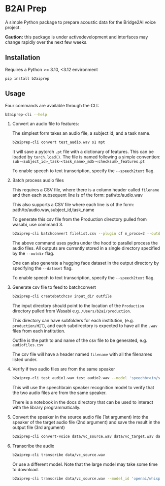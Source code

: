 # B2AI Prep

A simple Python package to prepare acoustic data for the Bridge2AI voice project.

**Caution:** this package is under activedevelopment and interfaces may change rapidly over the next few weeks.

## Installation
Requires a Python >= 3.10, <3.12 environment

```
pip install b2aiprep
```

## Usage
Four commands are available through the CLI:

```bash
b2aiprep-cli --help
```

1. Convert an audio file to features:

    The simplest form takes an audio file, a subject id, and a task name.

    ```bash
    b2aiprep-cli convert test_audio.wav s1 mpt
    ```

    It will save a pytorch `.pt` file with a dictionary of features. This can be
    loaded by `torch.load()`. The file is named following a simple convention:
    `sub-<subject_id>_task-<task_name>_md5-<checksum>_features.pt`

    To enable speech to text transcription, specify the `--speech2text` flag.

2. Batch process audio files

    This requires a CSV file, where there is a column header called `filename` and then each subsequent line is of the form:
    path/to/audio.wav

    This also supports a CSV file where each line is of the form:
    path/to/audio.wav,subject_id,task_name

    To generate this csv file from the Production directory pulled from wasabi, use command 3.

    ```bash
    b2aiprep-cli batchconvert filelist.csv --plugin cf n_procs=2 --outdir out --save_figures
    ```

    The above command uses pydra under the hood to parallel process the audio files.
    All outputs are currently stored in a single directory specified by the `--outdir`
    flag.

    One can also generate a hugging face dataset in the output directory by specifying the
     `--dataset` flag.

    To enable speech to text transcription, specify the `--speech2text` flag.

3. Generate csv file to feed to batchconvert

    ```bash
    b2aiprep-cli createbatchcsv input_dir outfile
    ```

    The input directory should point to the location of the `Production` directory pulled from Wasabi e.g. `/Users/b2ai/production`.

    This directory can have subfolders for each institution, (e.g. `production/MIT`),
    and each subdirectory is expected to have all the `.wav` files from each institution.

    Outfile is the path to and name of the csv file to be generated, e.g. `audiofiles.csv`

   The csv file will have a header named `filename` with all the filenames listed under. 

5. Verify if two audio files are from the same speaker

    ```bash
    b2aiprep-cli test_audio1.wav test_audio2.wav --model 'speechbrain/spkrec-ecapa-voxceleb'
    ```

    This will use the speechbrain speaker recognition model to verify that the two
    audio files are from the same speaker.

    There is a notebook in the docs directory that can be used to interact with the library
    programmatically.

6. Convert the speaker in the source audio file (1st argument) into the speaker of the target audio file (2nd argument)
     and save the result in the output file (3rd argument)

    ```bash
    b2aiprep-cli convert-voice data/vc_source.wav data/vc_target.wav data/vc_output.wav
    ```

7. Transcribe the audio

    ```bash
    b2aiprep-cli transcribe data/vc_source.wav
    ```

    Or use a different model. Note that the large model may take some time to download.

    ```bash
    b2aiprep-cli transcribe data/vc_source.wav --model_id 'openai/whisper-large-v3' --return_timestamps true
    ```
